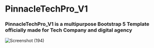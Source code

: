 # PinnacleTechPro_V1
### PinnacleTechPro_V1 is a multipurpose Bootstrap 5 Template officially made for Tech Company and digital agency
![Screenshot (194)](https://github.com/user-attachments/assets/ec8868f8-e084-44c5-8274-edf267ef827e)
